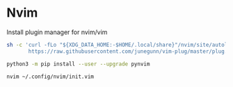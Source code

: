# Nvim

Install plugin manager for nvim/vim

```bash
sh -c 'curl -fLo "${XDG_DATA_HOME:-$HOME/.local/share}"/nvim/site/autoload/plug.vim --create-dirs \
       https://raw.githubusercontent.com/junegunn/vim-plug/master/plug.vim'
```
```bash
python3 -m pip install --user --upgrade pynvim
```
```bash
nvim ~/.config/nvim/init.vim
```


